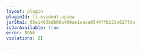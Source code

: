 ```yaml
---
layout: plugin
pluginId: fi.evident.apina
jarSha1: 65e1403bdb06a409ae1eaca9544ffb229c627fda
isJarAvailable: true
error: NONE
violations: []

---
```

